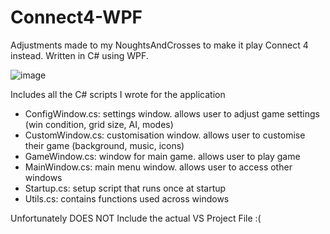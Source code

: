 # Connect4-WPF
Adjustments made to my NoughtsAndCrosses to make it play Connect 4 instead. Written in C# using WPF.

![image](https://user-images.githubusercontent.com/111586342/201525000-f8420ecd-4054-4b17-b821-341bbb7f2425.png)

Includes all the C# scripts I wrote for the application
- ConfigWindow.cs: settings window. allows user to adjust game settings (win condition, grid size, AI, modes)
- CustomWindow.cs: customisation window. allows user to customise their game (background, music, icons)
- GameWindow.cs: window for main game. allows user to play game
- MainWindow.cs: main menu window. allows user to access other windows
- Startup.cs: setup script that runs once at startup
- Utils.cs: contains functions used across windows

Unfortunately DOES NOT Include the actual VS Project File :(
